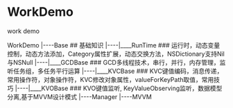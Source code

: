 # WorkDemo
work demo

WorkDemo
|----Base ## 基础知识
|----|____RunTime ### 运行时，动态变量控制，动态方法添加，Category属性扩展，动态交换方法，NSDictionary支持Nil与NSNull
|----|____GCDBase ### GCD多线程技术，串行，并行，内存管理，监听任务组，多任务平行运算
|----|____KVCBase ### KVC键值编码，消息传递，常用操作符，对象操作符，KVC修改对象属性，valueForKeyPath取值，常用技巧
|----|____KVOBase ### KVO键值监听, KeyValueObserving监听，数据模型分离,基于MVVM设计模式
|----Manager
|----MVVM

